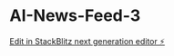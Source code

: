 # AI-News-Feed-3

[Edit in StackBlitz next generation editor ⚡️](https://stackblitz.com/~/github.com/Tomson-PY/AI-News-Feed-3)